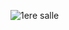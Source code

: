 ![1ere salle](https://github.com/mathieuwillett/h24-v11_inspirations_willett/assets/143769896/2be9bce9-da30-463a-be2a-7048a5b021c8)
